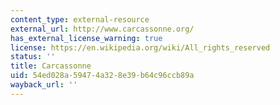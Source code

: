 ```yaml
---
content_type: external-resource
external_url: http://www.carcassonne.org/
has_external_license_warning: true
license: https://en.wikipedia.org/wiki/All_rights_reserved
status: ''
title: Carcassonne
uid: 54ed028a-5947-4a32-8e39-b64c96ccb89a
wayback_url: ''
---
```

